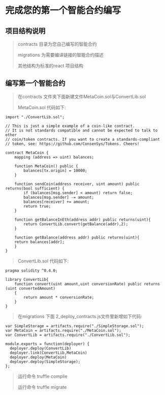 # 完成您的第一个智能合约编写

## 项目结构说明

>contracts 目录为您自己编写的智能合约
>
>migrations 为需要编译链接的智能合约描述
>
>其他结构为标准的react 项目结构

## 编写第一个智能合约

>在contracts 文件夹下面新建文件MetaCoin.sol与ConvertLib.sol
>
> MetaCoin.sol 代码如下:
```pragma solidity ^0.4.0;
import "./ConvertLib.sol";

// This is just a simple example of a coin-like contract.
// It is not standards compatible and cannot be expected to talk to other
// coin/token contracts. If you want to create a standards-compliant
// token, see: https://github.com/ConsenSys/Tokens. Cheers!

contract MetaCoin {
	mapping (address => uint) balances;

	function MetaCoin() public {
		balances[tx.origin] = 10000;
	}

	function sendCoin(address receiver, uint amount) public returns(bool sufficient) {
		if (balances[msg.sender] < amount) return false;
		balances[msg.sender] -= amount;
		balances[receiver] += amount;
		return true;
	}

	function getBalanceInEth(address addr) public returns(uint){
		return ConvertLib.convert(getBalance(addr),2);
	}

	function getBalance(address addr) public returns(uint){
  	return balances[addr];
	}
}
```
> ConvertLib.sol 代码如下:
```
pragma solidity ^0.4.0;

library ConvertLib{
	function convert(uint amount,uint conversionRate) public returns (uint convertedAmount)
	{
		return amount * conversionRate;
	}
}
```
> 在migrations 下面 2_deploy_contracts.js文件里新增如下代码:
```
var SimpleStorage = artifacts.require("./SimpleStorage.sol");
var MetaCoin = artifacts.require("./MetaCoin.sol");
var ConvertLib = artifacts.require("./ConvertLib.sol");

module.exports = function(deployer) {
  deployer.deploy(ConvertLib)
  deployer.link(ConvertLib,MetaCoin)
  deployer.deploy(MetaCoin)
  deployer.deploy(SimpleStorage);
};

```
> 运行命令 truffle complie
>
> 运行命令 truffle migrate
